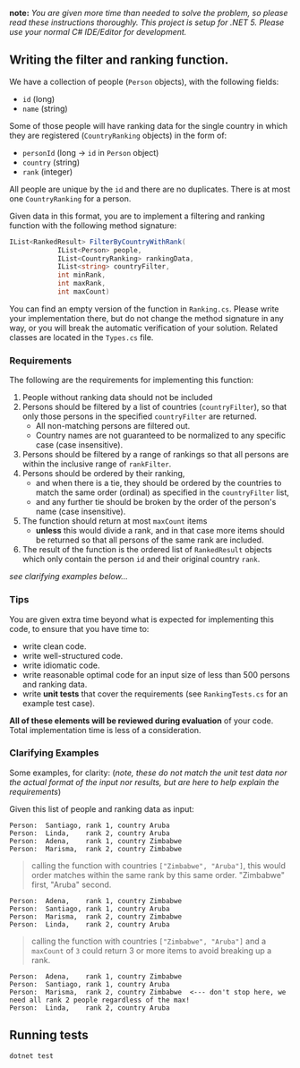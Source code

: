 **note:** *You are given more time than needed to solve the problem, so please read these instructions thoroughly. This project is setup for .NET 5. Please use your normal C# IDE/Editor for development.*

## Writing the filter and ranking function.

We have a collection of people (`Person` objects), with the following fields:

* `id` (long)
* `name` (string)

Some of those people will have ranking data for the single country in which they are registered (`CountryRanking` objects) in the form of:

* `personId` (long -> `id` in `Person` object)
* `country` (string)
* `rank` (integer)

All people are unique by the `id` and there are no duplicates.  There is at most one `CountryRanking` for a person.

Given data in this format, you are to implement a filtering and ranking function with the following method signature:

```c#
IList<RankedResult> FilterByCountryWithRank(
            IList<Person> people,
            IList<CountryRanking> rankingData,
            IList<string> countryFilter,
            int minRank, 
            int maxRank,
            int maxCount)
```

You can find an empty version of the function in `Ranking.cs`.  Please write your implementation there, but do not change the method signature in any way, or you will break the automatic verification of your solution. Related classes are located in the `Types.cs` file.

### Requirements

The following are the requirements for implementing this function:

1. People without ranking data should not be included
2. Persons should be filtered by a list of countries (`countryFilter`), so that only those persons in the specified `countryFilter` are returned.
    * All non-matching persons are filtered out.
    * Country names are not guaranteed to be normalized to any specific case (case insensitive).
3. Persons should be filtered by a range of rankings so that all persons are within the inclusive range of `rankFilter`.
4. Persons should be ordered by their ranking,
    * and when there is a tie, they should be ordered by the countries to match the same order (ordinal) as specified in the `countryFilter` list,
    * and any further tie should be broken by the order of the person's name (case insensitive).
5. The function should return at most `maxCount` items
    * **unless** this would divide a rank, and in that case more items should be returned so that all persons of the same rank are included.
6. The result of the function is the ordered list of `RankedResult` objects which only contain the person `id` and their original country `rank`.

*see clarifying examples below...*

### Tips

You are given extra time beyond what is expected for implementing this code, to ensure that you have time to:

* write clean code.
* write well-structured code.
* write idiomatic code.
* write reasonable optimal code for an input size of less than 500 persons and ranking data.
* write **unit tests** that cover the requirements (see `RankingTests.cs` for an example test case).

**All of these elements will be reviewed during evaluation** of your code.  Total implementation time is less of a consideration.

### Clarifying Examples

Some examples, for clarity:  (_note, these do not match the unit test data nor the actual format of the input nor results, but are here to help explain the requirements_)

Given this list of people and ranking data as input:

```text
Person:  Santiago, rank 1, country Aruba
Person:  Linda,    rank 2, country Aruba
Person:  Adena,    rank 1, country Zimbabwe
Person:  Marisma,  rank 2, country Zimbabwe
```

> calling the function with countries `["Zimbabwe", "Aruba"]`, this would order matches within the same rank by this same order.  "Zimbabwe" first, "Aruba" second.

```text
Person:  Adena,    rank 1, country Zimbabwe
Person:  Santiago, rank 1, country Aruba
Person:  Marisma,  rank 2, country Zimbabwe
Person:  Linda,    rank 2, country Aruba
```

> calling the function with countries `["Zimbabwe", "Aruba"]` and a `maxCount` of `3` could return 3 or more items to avoid breaking up a rank.

```text
Person:  Adena,    rank 1, country Zimbabwe
Person:  Santiago, rank 1, country Aruba
Person:  Marisma,  rank 2, country Zimbabwe  <--- don't stop here, we need all rank 2 people regardless of the max!
Person:  Linda,    rank 2, country Aruba
```

## Running tests

```
dotnet test
```

